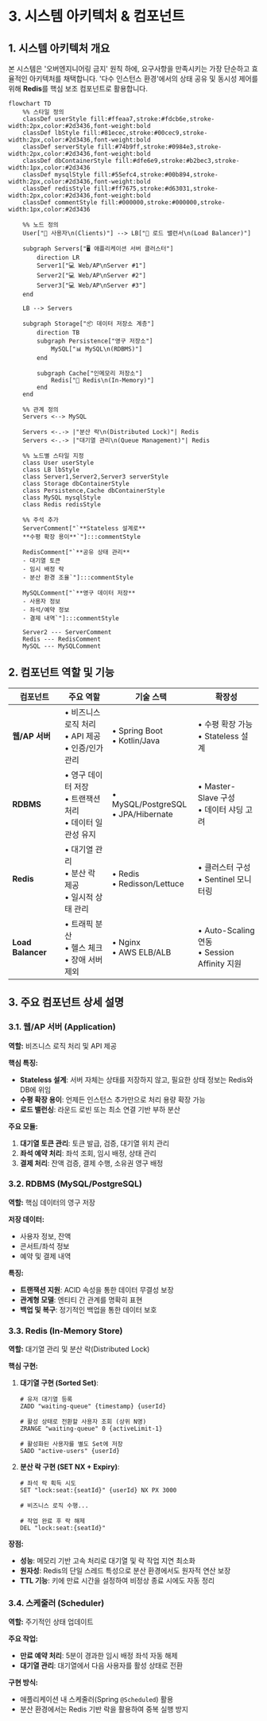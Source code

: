 # 3. 시스템 아키텍처 & 컴포넌트

## 1. 시스템 아키텍처 개요

본 시스템은 '오버엔지니어링 금지' 원칙 하에, 요구사항을 만족시키는 가장 단순하고 효율적인 아키텍처를 채택합니다. '다수 인스턴스 환경'에서의 상태 공유 및 동시성 제어를 위해 **Redis**를 핵심 보조 컴포넌트로 활용합니다.

```mermaid
flowchart TD
    %% 스타일 정의
    classDef userStyle fill:#ffeaa7,stroke:#fdcb6e,stroke-width:2px,color:#2d3436,font-weight:bold
    classDef lbStyle fill:#81ecec,stroke:#00cec9,stroke-width:2px,color:#2d3436,font-weight:bold
    classDef serverStyle fill:#74b9ff,stroke:#0984e3,stroke-width:2px,color:#2d3436,font-weight:bold
    classDef dbContainerStyle fill:#dfe6e9,stroke:#b2bec3,stroke-width:1px,color:#2d3436
    classDef mysqlStyle fill:#55efc4,stroke:#00b894,stroke-width:2px,color:#2d3436,font-weight:bold
    classDef redisStyle fill:#ff7675,stroke:#d63031,stroke-width:2px,color:#2d3436,font-weight:bold
    classDef commentStyle fill:#000000,stroke:#000000,stroke-width:1px,color:#2d3436
    
    %% 노드 정의
    User["👤 사용자\n(Clients)"] --> LB["🔄 로드 밸런서\n(Load Balancer)"]
    
    subgraph Servers["🖥️ 애플리케이션 서버 클러스터"]
        direction LR
        Server1["💻 Web/AP\nServer #1"]
        Server2["💻 Web/AP\nServer #2"]
        Server3["💻 Web/AP\nServer #3"]
    end
    
    LB --> Servers
    
    subgraph Storage["📦 데이터 저장소 계층"]
        direction TB
        subgraph Persistence["영구 저장소"]
            MySQL["📊 MySQL\n(RDBMS)"]
        end
        
        subgraph Cache["인메모리 저장소"]
            Redis["🚀 Redis\n(In-Memory)"]
        end
    end
    
    %% 관계 정의
    Servers <--> MySQL
    
    Servers <-.-> |"분산 락\n(Distributed Lock)"| Redis
    Servers <-.-> |"대기열 관리\n(Queue Management)"| Redis
    
    %% 노드별 스타일 지정
    class User userStyle
    class LB lbStyle
    class Server1,Server2,Server3 serverStyle
    class Storage dbContainerStyle
    class Persistence,Cache dbContainerStyle
    class MySQL mysqlStyle
    class Redis redisStyle
    
    %% 주석 추가
    ServerComment["`**Stateless 설계로**
    **수평 확장 용이**`"]:::commentStyle
    
    RedisComment["`**공유 상태 관리**
    - 대기열 토큰
    - 임시 배정 락
    - 분산 환경 조율`"]:::commentStyle
    
    MySQLComment["`**영구 데이터 저장**
    - 사용자 정보
    - 좌석/예약 정보
    - 결제 내역`"]:::commentStyle
    
    Server2 --- ServerComment
    Redis --- RedisComment
    MySQL --- MySQLComment
```

## 2. 컴포넌트 역할 및 기능

| 컴포넌트 | 주요 역할 | 기술 스택 | 확장성 |
|---------|-----------|-----------|--------|
| **웹/AP 서버** | • 비즈니스 로직 처리<br>• API 제공<br>• 인증/인가 관리 | • Spring Boot<br>• Kotlin/Java | • 수평 확장 가능<br>• Stateless 설계 |
| **RDBMS** | • 영구 데이터 저장<br>• 트랜잭션 처리<br>• 데이터 일관성 유지 | • MySQL/PostgreSQL<br>• JPA/Hibernate | • Master-Slave 구성<br>• 데이터 샤딩 고려 |
| **Redis** | • 대기열 관리<br>• 분산 락 제공<br>• 일시적 상태 관리 | • Redis<br>• Redisson/Lettuce | • 클러스터 구성<br>• Sentinel 모니터링 |
| **Load Balancer** | • 트래픽 분산<br>• 헬스 체크<br>• 장애 서버 제외 | • Nginx<br>• AWS ELB/ALB | • Auto-Scaling 연동<br>• Session Affinity 지원 |

## 3. 주요 컴포넌트 상세 설명

### 3.1. 웹/AP 서버 (Application)

**역할:** 비즈니스 로직 처리 및 API 제공

**핵심 특징:**
- **Stateless 설계**: 서버 자체는 상태를 저장하지 않고, 필요한 상태 정보는 Redis와 DB에 위임
- **수평 확장 용이**: 언제든 인스턴스 추가만으로 처리 용량 확장 가능
- **로드 밸런싱**: 라운드 로빈 또는 최소 연결 기반 부하 분산

**주요 모듈:**
1. **대기열 토큰 관리**: 토큰 발급, 검증, 대기열 위치 관리
2. **좌석 예약 처리**: 좌석 조회, 임시 배정, 상태 관리
3. **결제 처리**: 잔액 검증, 결제 수행, 소유권 영구 배정

### 3.2. RDBMS (MySQL/PostgreSQL)

**역할:** 핵심 데이터의 영구 저장

**저장 데이터:**
- 사용자 정보, 잔액
- 콘서트/좌석 정보
- 예약 및 결제 내역

**특징:**
- **트랜잭션 지원**: ACID 속성을 통한 데이터 무결성 보장
- **관계형 모델**: 엔티티 간 관계를 명확히 표현
- **백업 및 복구**: 정기적인 백업을 통한 데이터 보호

### 3.3. Redis (In-Memory Store)

**역할:** 대기열 관리 및 분산 락(Distributed Lock)

**핵심 구현:**
1. **대기열 구현 (Sorted Set)**:
   ```
   # 유저 대기열 등록
   ZADD "waiting-queue" {timestamp} {userId}
   
   # 활성 상태로 전환할 사용자 조회 (상위 N명)
   ZRANGE "waiting-queue" 0 {activeLimit-1}
   
   # 활성화된 사용자를 별도 Set에 저장
   SADD "active-users" {userId}
   ```

2. **분산 락 구현 (SET NX + Expiry)**:
   ```
   # 좌석 락 획득 시도
   SET "lock:seat:{seatId}" {userId} NX PX 3000
   
   # 비즈니스 로직 수행...
   
   # 작업 완료 후 락 해제
   DEL "lock:seat:{seatId}"
   ```

**장점:**
- **성능**: 메모리 기반 고속 처리로 대기열 및 락 작업 지연 최소화
- **원자성**: Redis의 단일 스레드 특성으로 분산 환경에서도 원자적 연산 보장
- **TTL 기능**: 키에 만료 시간을 설정하여 비정상 종료 시에도 자동 정리

### 3.4. 스케줄러 (Scheduler)

**역할:** 주기적인 상태 업데이트

**주요 작업:**
- **만료 예약 처리**: 5분이 경과한 임시 배정 좌석 자동 해제
- **대기열 관리**: 대기열에서 다음 사용자를 활성 상태로 전환

**구현 방식:**
- 애플리케이션 내 스케줄러(Spring `@Scheduled`) 활용
- 분산 환경에서는 Redis 기반 락을 활용하여 중복 실행 방지
